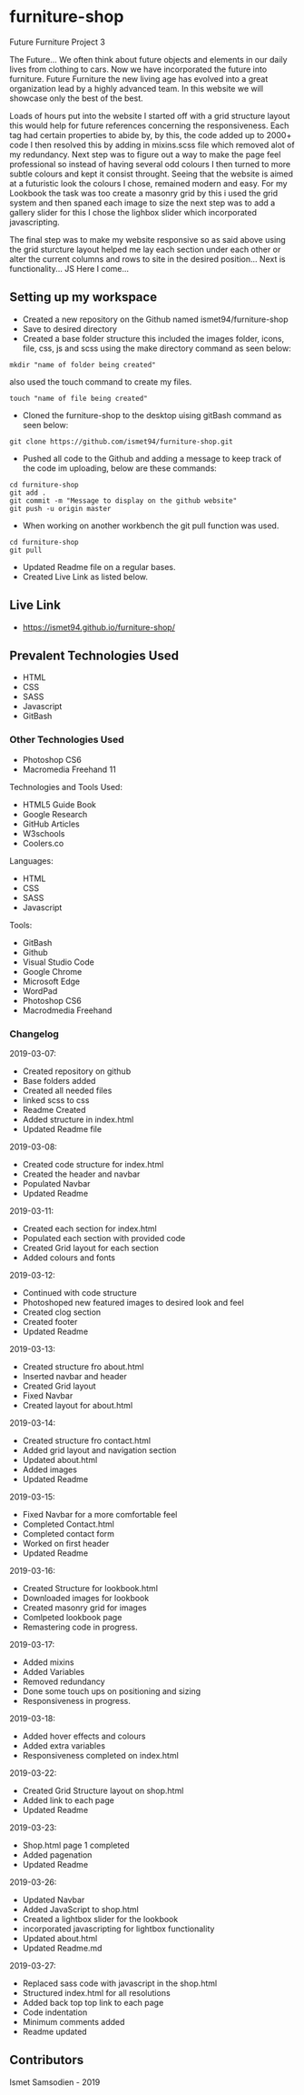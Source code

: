 # furniture-shop
Future Furniture Project 3

The Future... We often think about future objects and elements in our daily lives from clothing to cars. Now we have incorporated the future into furniture. Future Furniture the new living age has evolved into a great organization lead by a highly advanced team. In this website we will showcase only the best of the best.

Loads of hours put into the website I started off with a grid structure layout this would help for future references concerning the responsiveness. Each tag had certain properties to abide by, by this, the code added up to 2000+ code I then resolved this by adding in mixins.scss file which removed alot of my redundancy. 
Next step was to figure out a way to make the page feel professional so instead of having several odd colours I then turned to more subtle colours and kept it consist throught. Seeing that the website is aimed at a futuristic look the colours I chose, remained modern and easy.
For my Lookbook the task was too create a masonry grid by this i used the grid system and then spaned each image to size the next step was to add a gallery slider for this I chose the lighbox slider which incorporated javascripting.

The final step was to make my website responsive so as said above using the grid sturcture layout helped me lay each section under each other or alter the current columns and rows to site in the desired position... Next is functionality... JS Here I come...

## Setting up my workspace

- Created a new repository on the Github named ismet94/furniture-shop
- Save to desired directory
- Created a base folder structure this included the images folder, icons, file, css, js and scss using the make directory command as seen below:
```
mkdir "name of folder being created"
```
also used the touch command to create my files.
```
touch "name of file being created"
```
- Cloned the furniture-shop to the desktop uising gitBash command as seen below:
```
git clone https://github.com/ismet94/furniture-shop.git

```
- Pushed all code to the Github and adding a message to keep track of the code im uploading, below are these commands:
```
cd furniture-shop
git add .
git commit -m "Message to display on the github website"
git push -u origin master

```
- When working on another workbench the git pull function was used.
```
cd furniture-shop
git pull

```
- Updated Readme file on a regular bases.
- Created Live Link as listed below.


## Live Link

- https://ismet94.github.io/furniture-shop/

## Prevalent Technologies Used

- HTML
- CSS
- SASS
- Javascript
- GitBash

### Other Technologies Used

- Photoshop CS6
- Macromedia Freehand 11
 

Technologies and Tools Used:

- HTML5 Guide Book
- Google Research
- GitHub Articles
- W3schools
- Coolers.co

Languages:

- HTML
- CSS
- SASS
- Javascript


Tools:

- GitBash
- Github
- Visual Studio Code
- Google Chrome
- Microsoft Edge
- WordPad
- Photoshop CS6
- Macrodmedia Freehand

### Changelog

2019-03-07:
- Created repository on github
- Base folders added
- Created all needed files
- linked scss to css
- Readme Created 
- Added structure in index.html
- Updated Readme file

2019-03-08:
- Created code structure for index.html
- Created the header and navbar
- Populated Navbar
- Updated Readme

2019-03-11:
- Created each section for index.html
- Populated each section with provided code
- Created Grid layout for each section
- Added colours and fonts

2019-03-12:
- Continued with code structure
- Photoshoped new featured images to desired look and feel
- Created clog section
- Created footer
- Updated Readme

2019-03-13:
- Created structure fro about.html
- Inserted navbar and header
- Created Grid layout 
- Fixed Navbar
- Created layout for about.html

2019-03-14:
- Created structure fro contact.html
- Added grid layout and navigation section
- Updated about.html
- Added images
- Updated Readme

2019-03-15:
- Fixed Navbar for a more comfortable feel
- Completed Contact.html
- Completed contact form
- Worked on first header
- Updated Readme

2019-03-16:
- Created Structure for lookbook.html
- Downloaded images for lookbook
- Created masonry grid for images
- Comlpeted lookbook page
- Remastering code in progress.

2019-03-17:
- Added mixins
- Added Variables
- Removed redundancy
- Done some touch ups on positioning and sizing
- Responsiveness in progress.

2019-03-18:
- Added hover effects and colours
- Added extra variables
- Responsiveness completed on index.html

2019-03-22:
- Created Grid Structure layout on shop.html
- Added link to each page
- Updated Readme

2019-03-23:
- Shop.html page 1 completed
- Added pagenation
- Updated Readme

2019-03-26:
- Updated Navbar
- Added JavaScript to shop.html
- Created a lightbox slider for the lookbook
- incorporated javascripting for lightbox functionality
- Updated about.html
- Updated Readme.md

2019-03-27:
- Replaced sass code with javascript in the shop.html
- Structured index.html for all resolutions
- Added back top top link to each page
- Code indentation
- Minimum comments added
- Readme updated

## Contributors

Ismet Samsodien - 2019






